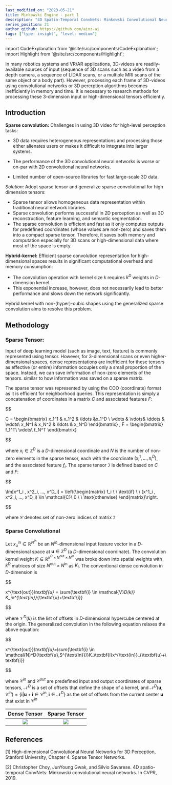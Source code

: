 ```yaml
---
last_modified_on: "2023-05-21"
title: Minkowski Engine - part 1
description: "4D Spatio-Temporal ConvNets: Minkowski Convolutional Neural Networks."
series_position: 21
author_github: https://github.com/aioz-ai
tags: ["type: insight", "level: medium"]
---
```


import CodeExplanation from '@site/src/components/CodeExplanation';
import Highlight from '@site/src/components/Highlight';


In many robotics systems and VR/AR applications, 3D-videos are readily-available sources of input (sequence of 3D scans such as a video from a depth camera, a sequence of LIDAR scans, or a multiple MRI scans of the same object or a body part). However, processing each frame of 3D-videos using convolutional networks or 3D percrption algorithms becomes inefficiently in memory and time. It is necessary to research methods for processing these 3-dimension input or high-dimensional tensors efficiently.

## Introduction
**Sparse convolution:** Challenges in using 3D video for high-level perception tasks:
-  3D data requires heterogeneous representations and processing those either alienates users or makes it difficult to integrate into larger systems.

- The performance of the 3D convolutional neural networks is worse or on-par with 2D convolutional neural networks.

- Limited number of open-source libraries for fast large-scale 3D data.


*Solution*: Adopt sparse tensor and generalize sparse convolutional for high dimension tensors:
- Sparse tensor allows homogeneous data representation within traditional neural network libraries.
- Sparse convolution performs successful in 2D perception as well as 3D reconstruction, feature learning, and semantic segmentation.
- The sparse convolution is efficient and fast as it only computes outputs for predefined coordinates (whose values are non-zero) and saves them into a compact sparse tensor. Therefore, it saves both memory and computation especially for 3D scans or high-dimensional data where most of the space is empty.



**Hybrid-kernel:** Efficient sparse convolution representation for high-dimensional spaces results in significant computational overhead and memory consumption:

- The convolution operation with kernel size $k$ requires $k^D$ weights in $D$-dimension kernel.
- This exponential increase, however, does not necessarily lead to better performance and slows down the network significantly.

Hybrid kernel with non-(hyper)-cubic shapes using the generalized sparse convolution aims to resolve this problem.

## Methodology

### **Sparse Tensor**:
Input of deep learning model (such as image, text, feature) is commonly represented using tensor. However, for 3-dimensional scans or even higher-dimensional spaces, dense representations are inefficient for these tensors as effective (or entire) information occupies only a small proportion of the space. Instead, we can save information of non-zero elements of the tensors. similar to how information was saved on a sparse matrix.

The sparse tensor was represented by using the COO (coordinate) format as it is efficient for neighborhood queries. This representation is simply a concatenation of coordinates in a matrix $C$ and associated features  $F$:

$$

C = \begin{bmatrix}
x_1^1  & x_1^2 & \ldots &x_1^D \\
\vdots &  \vdots& \ddots & \vdots\\
x_N^1  & x_N^2  & \ldots & x_N^D
\end{bmatrix} , F = \begin{bmatrix}
f_1^T\\
\vdots\\
f_N^T
\end{bmatrix}

$$

where $x_i \in \mathbb{Z}^D$ is a $D$-dimensional coordinate and $N$ is the number of non-zero elements in the sparse tensor, each with the coordinate $(x_i^1,...,x_i^D)$, and the associated feature $f_i$. The sparse tensor $\Im$ is defined based on $C$ and $F$:

$$

\Im[x^1_i , x^2_i, ..., x^D_i] = \left\{\begin{matrix}
f_i \ \ \text{if} \ \ (x^1_i , x^2_i, ..., x^D_i) \in \mathcal{C}\\
 0 \ \ \text{otherwise}
\end{matrix}\right.

$$

where $\mathcal{C}$ denotes set of non-zero indices of matrix $\Im$

### **Sparse Convolutional**

Let $x_u^{\text{in}} \in \mathbb{R}^{N^{in}}$ be an $N^{in}$-dimensional input feature vector in a $D$-dimensional space at $\textbf{u} \in \mathbb{Z}^D$ (a $D$-dimensional coordinate). The convolution kernel weight $K\in \mathbb{R}^{k^D\times N^{\text{out}} \times N^{\text{in}}}$  was broke down  into spatial weights with $k^D$ matrices of size $N^{\text{out}}\times N^{\text{in}}$ as $K_i$. The conventional dense convolution in $D$-dimension is

$$

x^{\text{out}}_\textbf{u} = \sum_{\textbf{i} \in \mathcal{V}_D(k)} K_ix^{\text{in}}_{\textbf{u}+\textbf{i}}

$$

where $\mathcal{V}^D(k)$ is the list of offsets in $D$-dimensional hypercube centered at the origin. The generalized convolution in the following equation relaxes the above equation:

$$

x^{\text{out}}_\textbf{u}=\sum_{\textbf{i} \in \mathcal{N}^D(\textbf{u},S^{\text{in}})}K_\textbf{i}x^{\text{in}}_{\textbf{u}+\textbf{i}}

$$

where $\mathcal{C}^{in}$ and $\mathcal{C}^{out}$ are predefined input and output coordinates of sparse tensors,  $\mathcal{N}^D$ is a set of offsets that define the shape of a kernel, and $\mathcal{N}^D(\textbf{u}, \mathcal{C}^{\text{in}})=\left\{ \textbf{i} | \textbf{u}+\textbf{i} \in \mathcal{C}^{\text{in}}, \textbf{i} \in \mathcal{N}^D\right\}$ as the set of offsets from the current center $\textbf{u}$ that exist in $\mathcal{C}^{in}$

Dense Tensor            |  Sparse Tensor
:-------------------------:|:-------------------------:
![](https://drive.google.com/uc?export=view&id=1BEnl-q2ZkLXQAW8cN6tOlikKBm3CvVsI)  |  ![](https://drive.google.com/uc?export=view&id=1z1kAclTpMQ6ghqR2xYxOArQnRVIKGjdp)

## References

[1] High-dimensional Convolutional Neural Networks for 3D Perception, Stanford University, Chapter 4. Sparse Tensor Networks.

[2] Christopher Choy, JunYoung Gwak, and Silvio Savarese. 4D spatio-temporal ConvNets: Minkowski convolutional neural networks. In CVPR, 2019.
